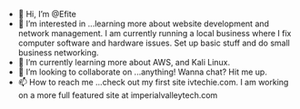 - 👋 Hi, I’m @Efite
- 👀 I’m interested in ...learning more about website development and network management. I am currently running a local business where I fix computer software and hardware issues. Set up basic stuff and do small business networking.
- 🌱 I’m currently learning more about AWS, and Kali Linux.
- 💞️ I’m looking to collaborate on ...anything! Wanna chat? Hit me up.
- 📫 How to reach me ...check out my first site ivtechie.com. I am working on a more full featured site at imperialvalleytech.com
<!---
Efite/Efite is a ✨ special ✨ repository because its `README.md` (this file) appears on your GitHub profile.
You can click the Preview link to take a look at your changes.
--->
